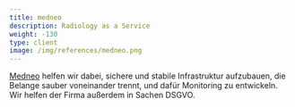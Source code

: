 ```yaml
---
title: medneo
description: Radiology as a Service
weight: -130
type: client
image: /img/references/medneo.png
---
```


[Medneo](https://www.medneo.com/) helfen wir dabei, sichere und stabile Infrastruktur aufzubauen, die Belange sauber voneinander trennt, und dafür Monitoring zu entwickeln. Wir helfen der Firma außerdem in Sachen DSGVO.

